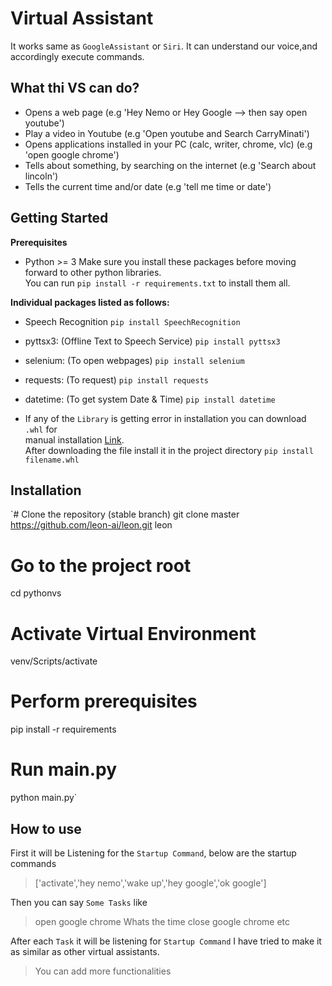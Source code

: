 # Virtual Assistant
It works same as `GoogleAssistant` or `Siri`. It can understand our voice,and accordingly execute commands.

## What thi VS can do?
- Opens a web page (e.g 'Hey Nemo or Hey Google --> then say open youtube')
- Play a video in Youtube (e.g 'Open youtube and Search CarryMinati')
- Opens applications installed in your PC (calc, writer, chrome, vlc) (e.g 'open google chrome')
- Tells about something, by searching on the internet (e.g 'Search about lincoln')
- Tells the current time and/or date (e.g 'tell me time or date')

## Getting Started
**Prerequisites**
- Python >= 3
Make sure you install these packages before moving forward to other python libraries.<br />
You can run `pip install -r requirements.txt` to install them all.

**Individual packages listed as follows:**

- Speech Recognition
`pip install SpeechRecognition`

- pyttsx3: (Offline Text to Speech Service)
`pip install pyttsx3`

- selenium: (To open webpages)
`pip install selenium`

- requests: (To request)
`pip install requests`

- datetime: (To get system Date & Time)
`pip install datetime`

- If any of the `Library` is getting error in installation you can download `.whl` for<br />
manual installation [Link](https://www.lfd.uci.edu/~gohlke/pythonlibs/).<br />
After downloading the file install it in the project directory
`pip install filename.whl`

## Installation

`# Clone the repository (stable branch)
git clone  master https://github.com/leon-ai/leon.git leon

# Go to the project root
cd pythonvs

# Activate Virtual Environment
venv/Scripts/activate

# Perform prerequisites
pip install -r requirements

# Run main.py
python main.py`

## How to use

First it will be Listening for the `Startup Command`, below are the startup commands
> ['activate','hey nemo','wake up','hey google','ok google']

Then you can say `Some Tasks` like
> open google chrome
> Whats the time
> close google chrome
etc

After each `Task` it will be listening for `Startup Command`
I have tried to make it as similar as other virtual assistants.

> You can add more functionalities

